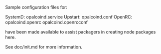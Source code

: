 Sample configuration files for:

SystemD: opalcoind.service
Upstart: opalcoind.conf
OpenRC:  opalcoind.openrc
         opalcoind.openrcconf

have been made available to assist packagers in creating node packages here.

See doc/init.md for more information.
